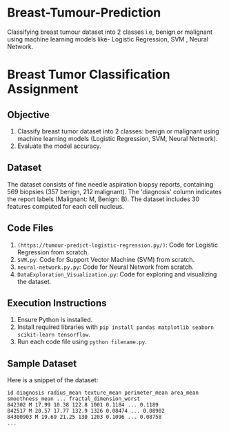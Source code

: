 # Breast-Tumour-Prediction
Classifying breast tumour dataset into 2 classes i.e, benign or malignant using machine learning models like- Logistic Regression, SVM , Neural Network.

# Breast Tumor Classification Assignment

## Objective
1. Classify breast tumor dataset into 2 classes: benign or malignant using machine learning models (Logistic Regression, SVM, Neural Network).
2. Evaluate the model accuracy.

## Dataset
The dataset consists of fine needle aspiration biopsy reports, containing 569 biopsies (357 benign, 212 malignant). The 'diagnosis' column indicates the report labels (Malignant: M, Benign: B). The dataset includes 30 features computed for each cell nucleus.

## Code Files
1. `(https://tumour-predict-logistic-regression.py/)`: Code for Logistic Regression from scratch. 
2. `SVM.py`: Code for Support Vector Machine (SVM) from scratch.
3. `neural-network.py.py`: Code for Neural Network from scratch.
4. `DataExploration_Visualization.py`: Code for exploring and visualizing the dataset.

## Execution Instructions
1. Ensure Python is installed.
2. Install required libraries with `pip install pandas matplotlib seaborn scikit-learn tensorflow`.
3. Run each code file using `python filename.py`.


## Sample Dataset
Here is a snippet of the dataset:

```plaintext
id diagnosis radius_mean texture_mean perimeter_mean area_mean smoothness_mean ... fractal_dimension_worst
842302 M 17.99 10.38 122.8 1001 0.1184 ... 0.1189
842517 M 20.57 17.77 132.9 1326 0.08474 ... 0.08902
84300903 M 19.69 21.25 130 1203 0.1096 ... 0.08758
...
